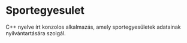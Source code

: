 # Sportegyesulet
C++ nyelve írt konzolos alkalmazás, amely sportegyesületek adatainak nyilvántartására szolgál.
